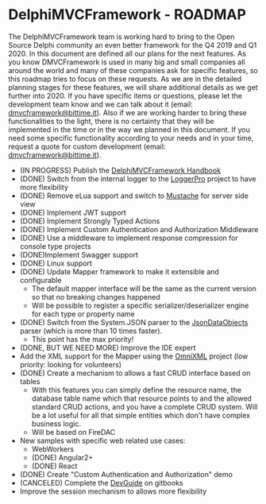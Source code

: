 # DelphiMVCFramework - ROADMAP
The DelphiMVCFramework team is working hard to bring to the Open Source Delphi community an even better framework for the Q4 2019 and Q1 2020. 
In this document are defined all our plans for the next features. As you know DMVCFramework is used in many big and small companies  all around the world and many of these companies ask for specific features, so this roadmap tries to focus on these requests. 
As we are in the detailed planning stages for these features, we will share additional details as we get further into 2020. If you have specific items or questions, please let the development team know and we can talk about it (email: dmvcframework@bittime.it). Also if we are working harder to bring these functionalities to the light, there is no certainty that they will be implemented in the time or in the way we planned in this document. If you need some specific functionality according to your needs and in your time, request a quote for custom development (email: dmvcframework@bittime.it).

 - (IN PROGRESS) Publish the [DelphiMVCFramework Handbook](https://leanpub.com/delphimvcframework)
 - (DONE) Switch from the internal logger to the [LoggerPro](https://github.com/danieleteti/loggerpro) project to have more flexibility
 - (DONE) Remove eLua support and switch to [Mustache](https://github.com/synopse/dmustache) for server side view
 - (DONE) Implement JWT support
 - (DONE) Implement Strongly Typed Actions
 - (DONE) Implement Custom Authentication and Authorization Middleware
 - (DONE) Use a middleware to implement response compression for console type projects
 - (DONE)Implement Swagger support 
 - (DONE) Linux support
 - (DONE) Update Mapper framework to make it extensible and configurable
   - The default mapper interface will be the same as the current version so that no breaking changes happened
   - Will be possible to register a specific serializer/deserializer engine for each type or property name
 - (DONE) Switch from the System.JSON parser to the [JsonDataObjects](https://github.com/ahausladen/JsonDataObjects) parser (which is more than 10 times faster).
   - This point has the max priority!
 - (DONE, BUT WE NEED MORE) Improve the IDE expert
 - Add the XML support for the Mapper using the [OmniXML](https://github.com/mremec/omnixml) project (low priority: looking for volunteers)
 - (DONE) Create a mechanism to allows a fast CRUD interface based on tables
   - With this features you can simply define the resource name, the database table name which that resource points to and the allowed standard CRUD actions, and you have a complete CRUD system. Will be a lot useful for all that simple entities which don't have complex business logic.
   - Will be based on FireDAC
- New samples with specific web related use cases:
   - WebWorkers
   - (DONE) Angular2+
   - (DONE) React
- (DONE) Create "Custom Authentication and Authorization" demo
- (CANCELED) Complete the [DevGuide](https://danieleteti.gitbooks.io/delphimvcframework/content/) on gitbooks
- Improve the session mechanism to allows more flexibility
